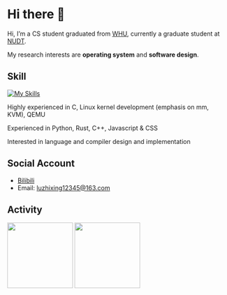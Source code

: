 # Hi there 👋

Hi, I’m a CS student graduated from [WHU](https://www.whu.edu.cn/), currently a graduate student at [NUDT](https://www.nudt.edu.cn/).

My research interests are **operating system** and **software design**.

## Skill

<!-- ![](https://img.shields.io/badge/Python-743ea2?logo=python&logoColor=fff)
![](https://img.shields.io/badge/C-00599C?logo=c&logoColor=white)
![](https://img.shields.io/badge/Linux-FCC624?logo=linux&logoColor=black) -->

[![My Skills](https://skillicons.dev/icons?i=c,linux,py,rust)](https://skillicons.dev)

<!-- https://github.com/tandpfun/skill-icons -->

<!-- ![](https://img.shields.io/badge/-Visual%20Studio%20Code-22A7F2?logo=visual-studio-code&logoColor=fff)
![](https://img.shields.io/badge/-Vim-019733?style=flat-square&logo=vim&logoColor=fff) -->

<!-- 生成图片见https://metrics.lecoq.io/ -->

<!-- 参考[README 中获取动态生成的 GitHub 统计信息](https://github.com/anuraghazra/github-readme-stats/blob/master/docs/readme_cn.md),修改为你自己的即可 -->

Highly experienced in C, Linux kernel development (emphasis on mm, KVM), QEMU

Experienced in Python, Rust, C++, Javascript & CSS

Interested in language and compiler design and implementation

## Social Account

- [Bilibili](https://space.bilibili.com/261543088)
- Email: luzhixing12345@163.com

## Activity

<!-- GitHub数据统计 -->
<div >
  <img height="150px" src="https://github-readme-stats-kk.vercel.app/api?username=luzhixing12345&hide_title=true&hide_border=true&show_icons=trueline_height=21&text_color=000&icon_color=000&bg_color=0,ea6161,ffc64d,fffc4d,52fa5a&theme=graywhite" />
  <img height="150px" src="https://github-readme-stats-kk.vercel.app/api/top-langs/?username=luzhixing12345&hide_title=true&hide_border=true&layout=compact&langs_count=6&text_color=000&icon_color=fff&bg_color=0,52fa5a,4dfcff,c64dff&theme=graywhite" />
</div>


<!-- GitHub Activity Graph -->
<!--<div align="center"><a href="http://www.github.com/luzhixing12345"><img src="https://activity-graph.herokuapp.com/graph?username=luzhixing12345&bg_color=1c1917&color=ffffff&line=3382ed&point=ffffff&area_color=1c1917&area=true&hide_border=true&custom_title=GitHub%20Commits%20Graph" alt="GitHub Commits Graph" /></div>-->

<!-- ![Metrics](https://metrics.lecoq.io/luzhixing12345?template=classic&isocalendar=1&followup=1&code=1&base.indepth=false&base.hireable=false&isocalendar.duration=half-year&followup.sections=repositories&followup.indepth=false&code.lines=12&code.load=400&code.days=3&code.visibility=public&config.timezone=Asia%2FShanghai) -->
